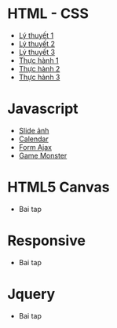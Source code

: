 # HTML - CSS
* [Lý thuyết 1](https://nguyenductrong.github.io/lythuyet1/)
* [Lý thuyết 2](https://nguyenductrong.github.io/lythuyet2/)
* [Lý thuyết 3](https://nguyenductrong.github.io/lythuyet3/)
* [Thực hành 1](https://nguyenductrong.github.io/thuchanh1/)
* [Thực hành 2](https://nguyenductrong.github.io/thuchanh2/)
* [Thực hành 3](https://nguyenductrong.github.io/thuchanh3/)
# Javascript
* [Slide ảnh](https://nguyenductrong.github.io/SlideImages/)
* [Calendar](https://nguyenductrong.github.io/calender/)
* [Form Ajax](https://nguyenductrong.github.io/formAjax/)
* [Game Monster](https://nguyenductrong.github.io/gameMonter/)


# HTML5 Canvas
* Bai tap 

# Responsive
* Bai tap 

# Jquery
* Bai tap

